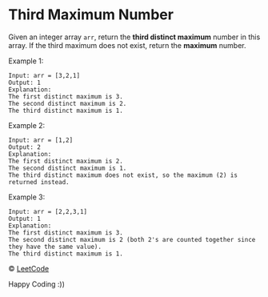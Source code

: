 # Third Maximum Number

Given an integer array `arr`, return the **third distinct maximum** number in this array. If the third maximum does not exist, return the **maximum** number.

Example 1:

```
Input: arr = [3,2,1]
Output: 1
Explanation:
The first distinct maximum is 3.
The second distinct maximum is 2.
The third distinct maximum is 1.
```

Example 2:

```
Input: arr = [1,2]
Output: 2
Explanation:
The first distinct maximum is 2.
The second distinct maximum is 1.
The third distinct maximum does not exist, so the maximum (2) is returned instead.
```

Example 3:

```
Input: arr = [2,2,3,1]
Output: 1
Explanation:
The first distinct maximum is 3.
The second distinct maximum is 2 (both 2's are counted together since they have the same value).
The third distinct maximum is 1.
```

&copy; [LeetCode](https://leetcode.com/explore/learn/card/fun-with-arrays/523/conclusion/3231/)

Happy Coding :))
